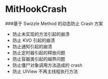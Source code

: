 # MitHookCrash

###基于 Swizzle Method 的动态防止 Crash 方案

+ 防止未实现的方法引起的崩溃
+ 防止 KVO 引起的崩溃
+ 防止通知引起的崩溃
+ 防止定时器引起的释放问题
+ 防止容器类引起的越界问题
+ 防止僵尸对象调用方法造成的 crash
+ 防止 UIView 不再主线程执行方法
